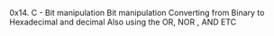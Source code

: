0x14. C - Bit manipulation
Bit manipulation 
Converting from Binary to Hexadecimal and decimal
Also using the OR, NOR , AND ETC
